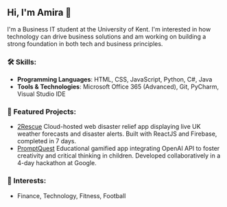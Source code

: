 ## Hi, I'm Amira 👋

I'm a Business IT student at the University of Kent. I'm interested in how technology can drive business solutions and am working on building a strong foundation in both tech and business principles. 

### 🛠️ Skills:

- **Programming Languages**: HTML, CSS, JavaScript, Python, C#, Java
- **Tools & Technologies**: Microsoft Office 365 (Advanced), Git, PyCharm, Visual Studio IDE

### 📂 Featured Projects:
- [2Rescue](https://github.com/amiraTech/2Rescue) Cloud-hosted web disaster relief app displaying live UK weather forecasts and disaster alerts. Built with ReactJS and Firebase, completed in 7 days.
- [PromptQuest](https://github.com/oyefola/spicyforerunners) Educational gamified app integrating OpenAI API to foster creativity and critical thinking in children. Developed collaboratively in a 4-day hackathon at Google.

### 🌱 Interests:
- Finance, Technology, Fitness, Football
